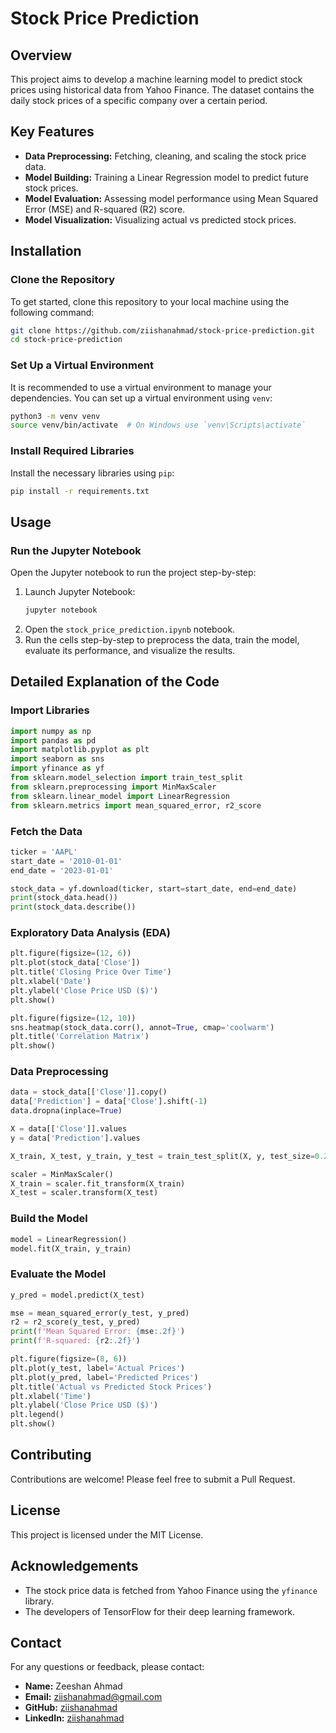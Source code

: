

# Stock Price Prediction

## Overview
This project aims to develop a machine learning model to predict stock prices using historical data from Yahoo Finance. The dataset contains the daily stock prices of a specific company over a certain period.

## Key Features
- **Data Preprocessing:** Fetching, cleaning, and scaling the stock price data.
- **Model Building:** Training a Linear Regression model to predict future stock prices.
- **Model Evaluation:** Assessing model performance using Mean Squared Error (MSE) and R-squared (R2) score.
- **Model Visualization:** Visualizing actual vs predicted stock prices.

## Installation

### Clone the Repository
To get started, clone this repository to your local machine using the following command:
```sh
git clone https://github.com/ziishanahmad/stock-price-prediction.git
cd stock-price-prediction
```

### Set Up a Virtual Environment
It is recommended to use a virtual environment to manage your dependencies. You can set up a virtual environment using `venv`:
```sh
python3 -m venv venv
source venv/bin/activate  # On Windows use `venv\Scripts\activate`
```

### Install Required Libraries
Install the necessary libraries using `pip`:
```sh
pip install -r requirements.txt
```

## Usage

### Run the Jupyter Notebook
Open the Jupyter notebook to run the project step-by-step:
1. Launch Jupyter Notebook:
   ```sh
   jupyter notebook
   ```
2. Open the `stock_price_prediction.ipynb` notebook.
3. Run the cells step-by-step to preprocess the data, train the model, evaluate its performance, and visualize the results.

## Detailed Explanation of the Code

### Import Libraries
```python
import numpy as np
import pandas as pd
import matplotlib.pyplot as plt
import seaborn as sns
import yfinance as yf
from sklearn.model_selection import train_test_split
from sklearn.preprocessing import MinMaxScaler
from sklearn.linear_model import LinearRegression
from sklearn.metrics import mean_squared_error, r2_score
```

### Fetch the Data
```python
ticker = 'AAPL'
start_date = '2010-01-01'
end_date = '2023-01-01'

stock_data = yf.download(ticker, start=start_date, end=end_date)
print(stock_data.head())
print(stock_data.describe())
```

### Exploratory Data Analysis (EDA)
```python
plt.figure(figsize=(12, 6))
plt.plot(stock_data['Close'])
plt.title('Closing Price Over Time')
plt.xlabel('Date')
plt.ylabel('Close Price USD ($)')
plt.show()

plt.figure(figsize=(12, 10))
sns.heatmap(stock_data.corr(), annot=True, cmap='coolwarm')
plt.title('Correlation Matrix')
plt.show()
```

### Data Preprocessing
```python
data = stock_data[['Close']].copy()
data['Prediction'] = data['Close'].shift(-1)
data.dropna(inplace=True)

X = data[['Close']].values
y = data['Prediction'].values

X_train, X_test, y_train, y_test = train_test_split(X, y, test_size=0.2, random_state=42)

scaler = MinMaxScaler()
X_train = scaler.fit_transform(X_train)
X_test = scaler.transform(X_test)
```

### Build the Model
```python
model = LinearRegression()
model.fit(X_train, y_train)
```

### Evaluate the Model
```python
y_pred = model.predict(X_test)

mse = mean_squared_error(y_test, y_pred)
r2 = r2_score(y_test, y_pred)
print(f'Mean Squared Error: {mse:.2f}')
print(f'R-squared: {r2:.2f}')

plt.figure(figsize=(8, 6))
plt.plot(y_test, label='Actual Prices')
plt.plot(y_pred, label='Predicted Prices')
plt.title('Actual vs Predicted Stock Prices')
plt.xlabel('Time')
plt.ylabel('Close Price USD ($)')
plt.legend()
plt.show()
```

## Contributing
Contributions are welcome! Please feel free to submit a Pull Request.

## License
This project is licensed under the MIT License.

## Acknowledgements
- The stock price data is fetched from Yahoo Finance using the `yfinance` library.
- The developers of TensorFlow for their deep learning framework.

## Contact
For any questions or feedback, please contact:
- **Name:** Zeeshan Ahmad
- **Email:** ziishanahmad@gmail.com
- **GitHub:** [ziishanahmad](https://github.com/ziishanahmad)
- **LinkedIn:** [ziishanahmad](https://www.linkedin.com/in/ziishanahmad/)
